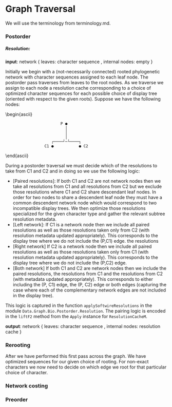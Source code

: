 # Graph Traversal

We will use the terminology from terminology.md.

### Postorder

##### Resolution:

__input__:
  network
    { leaves: character sequence
    , internal nodes: empty
    }

Initially we begin with a (not-necessarily connected) rooted phylogenetic network with character sequences
assigned to each leaf node. The postorder pass traverses from leaves to the root nodes. As we traverse
we assign to each node a resolution cache corresponding to a choice of optimized character sequences
for each possible choice of display tree (oriented with respect to the given roots). Suppose we have the
following nodes:

\begin{ascii}

                            P ●
                              │
                              │
                              │
                        ┌────┘─└────┐
                     C1 ●           ● C2

\end{ascii}

During a postorder traversal we must decide which of the resolutions to take from C1 and C2 and in doing so
we use the following logic:
  - [Paired resolutions]: 
        If both C1 and C2 are not network nodes then we take all resolutions
    from C1 and all resolutions from C2 but we exclude those resolutions where C1 and C2 share
    descendant leaf nodes. In order for two nodes to share a descendent leaf node they must have
    a common descendent network node which would correspond to two incompatible display trees.
    We then optimize those resolutions specialized for the given character type and gather the
    relevant subtree resolution metadata.
  - [Left network]:
        If C1 is a network node then we include all paired resolutions as well as those resolutions
    taken only from C2 (with resolution metadata updated appropriately). This corresponds to the
    display tree where we do not include the (P,C1) edge.
    the resolutions 
  - [Right network]
        If C2 is a network node then we include all paired resolutions as well as those resolutions
    taken only from C1 (with resolution metadata updated appropriately). This corresponds to the
    display tree where we do not include the (P,C2) edge.
  - [Both network]
        If both C1 and C2 are network nodes then we include the paired resolutions, the resolutions
    from C1 and the resolutions from C2 (with metadata updated appropriately). This corresponds to
    either including the (P, C1) edge, the (P, C2) edge or both edges (capturing the case where each of
    the complementary network edges are not included in the display tree).
    
This logic is captured in the function `applySoftwireResolutions` in the module 
`Data.Graph.Bio.Postorder.Resolution`. The pairing logic is encoded in the `liftF2` method from the
`Apply` instance for `ResolutionCacheM`.

__output__:
  network
    { leaves: character sequence
    , internal nodes: resolution cache
    }

### Rerooting

After we have performed this first pass across the graph. We have optimized sequences for our given choice
of rooting. For non-exact characters we now need to decide on which edge we root for that particular choice of
character.


### Network costing


### Preorder

